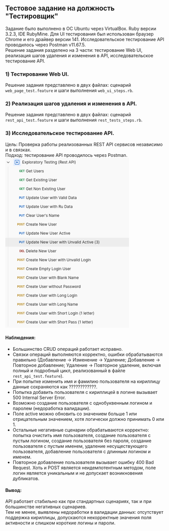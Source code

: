 ## Тестовое задание на должность "Тестировщик"

Задание было выполнено в ОС Ubuntu через VirtualBox. Ruby версии 3.2.3, IDE RubyMine. 
Для UI тестирования был использован браузер Chrome и его драйвер версии 141. Исследовательское тестирование API проводилось через Postman v11.67.5.   
Решение задания разделено на 3 части: тестирование Web UI, реализация шагов удаления и изменения в API, исследовательское тестирование API.

### 1) Тестирование Web UI.
Решение задания представлено в двух файлах: сценарий ``web_page_test.feature`` и шаги выполнения ``web_ui_steps.rb``.

### 2) Реализация шагов удаления и изменения в API.
Решение задания представлено в двух файлах: сценарий ``rest_api_test.feature`` и шаги выполнения ``rest_tests_steps.rb``.    

### 3) Исследовательское тестирование API.
Цель: Проверка работы реализованных REST API сервисов независимо и в связках.   
Подход: тестирование API проводилось через  Postman.  
![img.png](img.png)


#### Наблюдения:
- Большинство CRUD операций работает исправно.
- Связки операций выполняются корректно, ошибки обрабатываются правильно (Добавление → Изменение → Удаление; Добавление → Повторное добавление; Удаление → Повторное удаление, включая полный и подробный цикл, реализованный в файле ``rest_api_test.feature``).
- При попытке изменить имя и фамилию пользователя на кириллицу данные сохраняются как ????????????.
- Попытка добавить пользователя с кириллицей в логине вызывает 500 Internal Server Error.
- Возможно создание пользователя с однобуквенным логином и паролем (недоработка валидации).
- Поле active можно обновить со значением больше 1 или отрицательным значением, хотя логически должно принимать 0 или 1.
- Остальные негативные сценарии обрабатываются корректно: попытка очистить имя пользователя, создание пользователя с пустым логином, создание пользователя без пароля, создание пользователя с пустым именем, удаление несуществующего пользователя, добавление пользователя с длинным логином и именем.
- Повторное добавление пользователя вызывает ошибку 400 Bad Request. Хоть и POST является неидемпотентным методом, поле логин является уникальным и не допускает возникновения дубликатов.


#### Вывод:
API работает стабильно как при стандартных сценариях, так и при большинстве негативных сценариев.   
Тем не менее, выявлены недоработки в валидации данных: отсутствует поддержка кириллицы, допускаются некорректные значения поля активности и слишком короткие логины и пароли.
